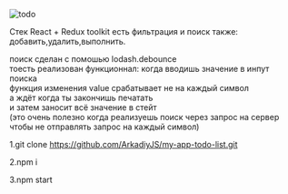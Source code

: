 ![todo](https://user-images.githubusercontent.com/98277765/190295470-f17dda17-0dff-47ea-bb51-efc6abb72cb5.png)

Стек React + Redux toolkit 
есть фильтрация и поиск  также: добавить,удалить,выполнить.

поиск сделан с помошью lodash.debounce 
<br>
тоесть реализован функционнал: когда вводишь значение в инпут поиска 
<br>
функция изменения value срабатывает не на каждый символ
<br>
а ждёт когда ты закончишь печатать
<br>
и затем заносит всё значение в стейт
<br>
(это очень полезно когда реализуешь поиск через запрос на сервер чтобы не отправлять запрос на каждый символ)

1.git clone https://github.com/ArkadiyJS/my-app-todo-list.git

2.npm i

3.npm start
